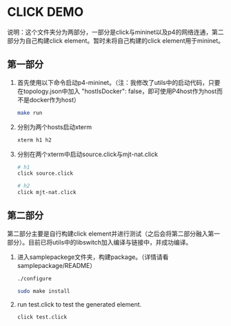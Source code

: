 # CLICK DEMO

说明：这个文件夹分为两部分，一部分是click与mininet以及p4的网络连通，第二部分为自己构建click element。暂时未将自己构建的click element用于mininet。

## 第一部分

1. 首先使用以下命令启动p4-mininet。（注：我修改了utils中的启动代码，只要在topology.json中加入 "hostIsDocker": false，即可使用P4host作为host而不是docker作为host）

    ```bash
    make run
    ```

2. 分别为两个hosts启动xterm

    ```bash
    xterm h1 h2
    ```

3. 分别在两个xterm中启动source.click与mjt-nat.click

    ```bash
    # h1
    click source.click

    # h2
    click mjt-nat.click
    ```

## 第二部分

第二部分主要是自行构建click element并进行测试（之后会将第二部分融入第一部分）。目前已将utils中的libswitch加入编译与链接中，并成功编译。

1. 进入samplepackege文件夹，构建package。（详情请看samplepackage/README）

    ```bash
    ./configure

    sudo make install
    ```

2. run test.click to test the generated element.

    ```bash
    click test.click
    ```

